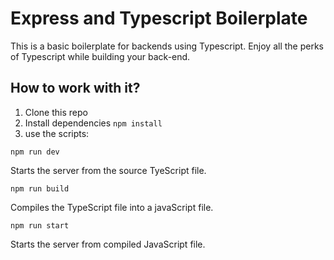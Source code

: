 # Express and Typescript Boilerplate

This is a basic boilerplate for backends using Typescript.
Enjoy all the perks of Typescript while building your back-end. 

## How to work with it?

1. Clone this repo
2. Install dependencies `npm install`
3. use the scripts:

```
npm run dev
```

Starts the server from the source TyeScript file.

```
npm run build
```

Compiles the TypeScript file into a javaScript file. 

```
npm run start
```

Starts the server from compiled JavaScript file.